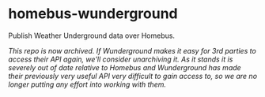 # homebus-wunderground

Publish Weather Underground data over Homebus.

*This repo is now archived. If Wunderground makes it easy for 3rd parties to access their API again, we'll consider unarchiving it.
As it stands it is severely out of date relative to Homebus and Wunderground has made their previously very useful API very difficult
to gain access to, so we are no longer putting any effort into working with them.*


